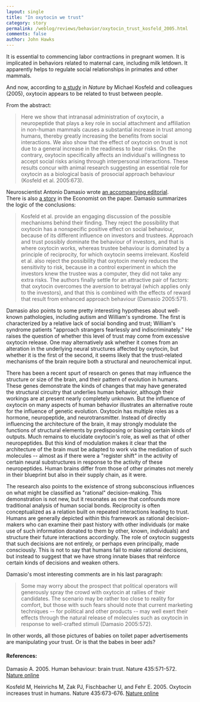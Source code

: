 ```yaml
---
layout: single 
title: "In oxytocin we trust" 
category: story
permalink: /weblog/reviews/behavior/oxytocin_trust_kosfeld_2005.html
comments: false 
author: John Hawks 
---
```



<p>
It is essential to commencing labor contractions in pregnant women. It is implicated in behaviors related to maternal care, including milk letdown. It apparently helps to regulate social relationships in primates and other mammals. 
</p>

<p>
And now, according to <a href="http://www.nature.com/nature/journal/v435/n7042/full/nature03701.html">a study</a> in <i>Nature</i> by Michael Kosfeld and colleagues (2005), oxytocin appears to be related to trust between people. 
</p>

<p>
From the abstract: 
</p>

<blockquote>Here we show that intranasal administration of oxytocin, a neuropeptide that plays a key role in social attachment and affiliation in non-human mammals causes a substantial increase in trust among humans, thereby greatly increasing the benefits from social interactions. We also show that the effect of oxytocin on trust is not due to a general increase in the readiness to bear risks. On the contrary, oxytocin specifically affects an individual's willingness to accept social risks arising through interpersonal interactions. These results concur with animal research suggesting an essential role for oxytocin as a biological basis of prosocial approach behaviour (Kosfeld et al. 2005:673). </blockquote>

<p>
Neuroscientist Antonio Damasio wrote <a href="http://www.nature.com/nature/journal/v435/n7042/full/435571a.html">an accompanying editorial</a>. <br />
There is also <a href="http://www.economist.com/science/displayStory.cfm?story_id=4032629">a story</a> in the Economist on the paper. Damasio summarizes the logic of the conclusions:
</p>

<blockquote>Kosfeld et al. provide an engaging discussion of the possible mechanisms behind their finding. They reject the possibility that oxytocin has a nonspecific positive effect on social behaviour, because of its different influence on investors and trustees. Approach and trust possibly dominate the behaviour of investors, and that is where oxytocin works, whereas trustee behaviour is dominated by a principle of reciprocity, for which oxytocin seems irrelevant. Kosfeld et al. also reject the possibility that oxytocin merely reduces the sensitivity to risk, because in a control experiment in which the investors knew the trustee was a computer, they did not take any extra risks. The authors finally settle for an attractive pair of factors: that oxytocin overcomes the aversion to betrayal (which applies only to the investors), and that this is combined with the effects of reward that result from enhanced approach behaviour (Damasio 2005:571). </blockquote>

<p>
Damasio also points to some pretty interesting hypotheses about well-known pathologies, including autism and William's syndrome. The first is characterized by a relative lack of social bonding and trust; William's syndrome patients "approach strangers fearlessly and indiscriminately." He raises the question of whether this level of trust may come from excessive oxytocin release. One may alternatively ask whether it comes from an alteration in the underlying neural structures affected by oxytocin, but whether it is the first of the second, it seems likely that the trust-related mechanisms of the brain require both a structural and neurochemical input. 
</p>

<p>
There has been a recent spurt of research on genes that may influence the structure or size of the brain, and their pattern of evolution in humans. These genes demonstrate the kinds of changes that may have generated the structural circuitry that underlies human behavior, although their workings are at present nearly completely unknown. But the influence of oxytocin on many aspects of human behavior illustrates an alternative route for the influence of genetic evolution. Oxytocin has multiple roles as a hormone, neuropeptide, and neurotransmitter. Instead of directly influencing the architecture of the brain, it may strongly modulate the functions of structural elements by predisposing or biasing certain kinds of outputs. Much remains to elucidate oxytocin's role, as well as that of other neuropeptides. But this kind of modulation makes it clear that the architecture of the brain must be adapted to work via the mediation of such molecules -- almost as if there were a "register shift" in the activity of certain neural substructures in response to the activity of these neuropeptides. Human brains differ from those of other primates not merely in their blueprint but also in their supply chain, as it were. 
</p>

<p>
The research also points to the existence of strong subconscious influences on what might be classified as "rational" decision-making. This demonstration is not new, but it resonates as one that confounds more traditional analysis of human social bonds. Reciprocity is often conceptualized as a relation built on repeated interactions leading to trust. Humans are generally depicted within this framework as rational decision-makers who can examine their past history with other individuals (or make use of such information donated to them by other, known, individuals) and structure their future interactions accordingly. The role of oxytocin suggests that such decisions are not entirely, or perhaps even principally, made consciously. This is not to say that humans fail to make rational decisions, but instead to suggest that we have strong innate biases that reinforce certain kinds of decisions and weaken others. 
</p>

<p>
Damasio's most interesting comments are in his last paragraph: 
</p>

<blockquote>Some may worry about the prospect that political operators will generously spray the crowd with oxytocin at rallies of their candidates. The scenario may be rather too close to reality for comfort, but those with such fears should note that current marketing techniques -- for political and other products -- may well exert their effects through the natural release of molecules such as oxytocin in response to well-crafted stimuli (Damasio 2005:572). </blockquote>

<p>
In other words, all those pictures of babies on toilet paper advertisements are manipulating your trust. Or is that the babes in beer ads?
</p>

<h4>References:</h4>

<p class="cite">Damasio A. 2005. Human behaviour: brain trust. Nature 435:571-572. <a href="http://www.nature.com/nature/journal/v435/n7042/full/435571a.html">Nature online</a></p>

<p class="cite">Kosfeld M, Heinrichs M, Zak PJ, Fischbacher U, and Fehr E. 2005. Oxytocin increases trust in humans. Nature 435:673-676. <a href="http://www.nature.com/nature/journal/v435/n7042/full/nature03701.html">Nature online</a></p>

